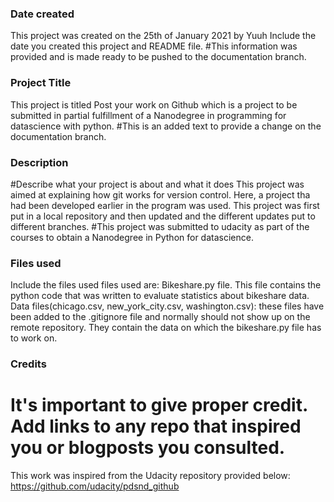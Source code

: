 ### Date created
This project was created on the 25th of January 2021 by Yuuh
Include the date you created this project and README file.
#This information was provided and is made ready to be pushed to the documentation branch.

### Project Title
This project is titled Post your work on Github which is a project to be submitted in partial fulfillment of a Nanodegree in 
programming for datascience with python.
#This is an added text to provide a change on the documentation branch. 

### Description
#Describe what your project is about and what it does
This project was aimed at explaining how git works for version control. Here, a project tha had been developed earlier in the
program was used. This project was first put in a local repository and then updated and the different updates put to different branches.
#This project was submitted to udacity as part of the courses to obtain a Nanodegree in Python for datascience.


### Files used
Include the files used
files used are:
Bikeshare.py file. This file contains the python code that was written to evaluate statistics about bikeshare data.
Data files(chicago.csv, new_york_city.csv, washington.csv): these files have been added to the .gitignore file and 
normally should not show up on the remote repository. They contain the data on which the bikeshare.py file has to work
on.

### Credits
# It's important to give proper credit. Add links to any repo that inspired you or blogposts you consulted.
This work was inspired from the Udacity repository provided below:
https://github.com/udacity/pdsnd_github
